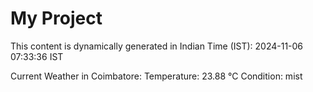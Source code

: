 # My Project

This content is dynamically generated in Indian Time (IST): 2024-11-06 07:33:36 IST


Current Weather in Coimbatore:
Temperature: 23.88 °C
Condition: mist

